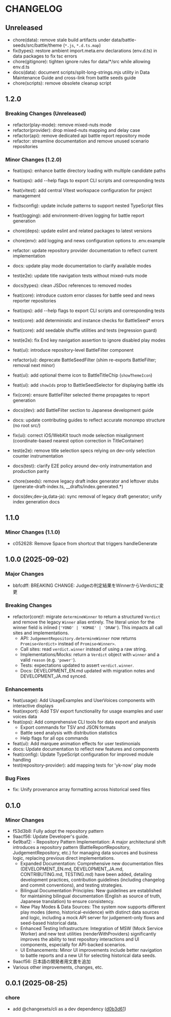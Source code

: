 # CHANGELOG

## Unreleased

- chore(data): remove stale build artifacts under data/battle-seeds/src/battle/theme
  (`*.js`, `*.d.ts.map`)
- fix(types): restore ambient import.meta.env declarations (env.d.ts) in data
  packages to fix tsc errors
- chore(gitignore): tighten ignore rules for data/*/src while allowing
  env.d.ts
- docs(data): document scripts/split-long-strings.mjs utility in Data
  Maintenance Guide and cross-link from battle seeds guide
- chore(scripts): remove obsolete cleanup script

## 1.2.0

### Breaking Changes (Unreleased)

- refactor(play-mode): remove mixed-nuts mode
- refactor(provider): drop mixed-nuts mapping and delay case
- refactor(api): remove dedicated api battle report repository mode
- refactor: streamline documentation and remove unused scenario repositories

### Minor Changes (1.2.0)

- feat(ops): enhance battle directory loading with multiple candidate paths
- feat(ops): add --help flags to export CLI scripts and corresponding tests
- feat(vitest): add central Vitest workspace configuration for project management
- fix(tsconfig): update include patterns to support nested TypeScript files
- feat(logging): add environment-driven logging for battle report generation
- chore(deps): update eslint and related packages to latest versions
- chore(env): add logging and news configuration options to .env.example

- refactor: update repository provider documentation to reflect current implementation
- docs: update play mode documentation to clarify available modes
- test(e2e): update title navigation tests without mixed-nuts mode
- docs(types): clean JSDoc references to removed modes
- feat(core): introduce custom error classes for battle seed and news reporter repositories
- feat(ops): add --help flags to export CLI scripts and corresponding tests
- test(core): add deterministic and instance checks for BattleSeed\* errors
- feat(core): add seedable shuffle utilities and tests (regression guard)
- test(e2e): fix End key navigation assertion to ignore disabled play modes
- feat(ui): introduce repository-level BattleFilter component
- refactor(ui): deprecate BattleSeedFilter (shim re-exports BattleFilter; removal next minor)
- feat(ui): add optional theme icon to BattleTitleChip (`showThemeIcon`)
- feat(ui): add `showIds` prop to BattleSeedSelector for displaying battle ids
- fix(core): ensure BattleFilter selected theme propagates to report generation
- docs(dev): add BattleFilter section to Japanese development guide
- docs: update contributing guides to reflect accurate monorepo structure (no root src/)
- fix(ui): correct iOS/WebKit touch mode selection misalignment (coordinate-based nearest option correction in TitleContainer)
- test(e2e): remove title selection specs relying on dev-only selection counter instrumentation
- docs(test): clarify E2E policy around dev-only instrumentation and production parity
- chore(seeds): remove legacy draft index generator and leftover stubs (generate-draft-index.ts, \_\_drafts/index.generated.\*)
- docs(dev,dev-ja,data-ja): sync removal of legacy draft generator; unify index generation docs

## 1.1.0

### Minor Changes (1.1.0)

- c052628: Remove Space from shortcut that triggers handleGenerate

## 1.0.0 (2025-09-02)

### Major Changes

- bbfcdff: BREAKING CHANGE: Judgeの判定結果をWinnerからVerdictに変更

### Breaking Changes

- refactor(core)!: migrate `determineWinner` to return a structured
  `Verdict` and remove the legacy `Winner` alias entirely. The literal union
  for the winner field is inlined (`'YONO' | 'KOMAE' | 'DRAW'`). This impacts
  all call sites and implementations.
    - API: `JudgementRepository.determineWinner` now returns `Promise<Verdict>`
      instead of `Promise<Winner>`.
    - Call sites: read `verdict.winner` instead of using a raw string.
    - Implementations/Mocks: return a `Verdict` object with `winner` and
      a valid `reason` (e.g. `'power'`).
    - Tests: expectations updated to assert `verdict.winner`.
    - Docs: DEVELOPMENT_EN.md updated with migration notes and DEVELOPMENT_JA.md
      synced.

### Enhancements

- feat(usage): Add UsageExamples and UserVoices components with interactive displays
- feat(export): Add TSV export functionality for usage examples and user voices data
- feat(ops): Add comprehensive CLI tools for data export and analysis
    - Export commands for TSV and JSON formats
    - Battle seed analysis with distribution statistics
    - Help flags for all ops commands
- feat(ui): Add marquee animation effects for user testimonials
- docs: Update documentation to reflect new features and components
- feat(config): Update TypeScript configuration for improved module handling
- test(repository-provider): add mapping tests for 'yk-now' play mode

### Bug Fixes

- fix: Unify provenance array formatting across historical seed files

## 0.1.0

### Minor Changes

- f53d3b8: Fully adopt the repository pattern
- 9aacf56: Update Developer's guide.
- 6e9baf2: - Repository Pattern Implementation: A major architectural shift introduces a repository pattern (BattleReportRepository, JudgementRepository, etc.) for managing data sources and business logic, replacing previous direct implementations.
    - Expanded Documentation: Comprehensive new documentation files (DEVELOPMENT_EN.md, DEVELOPMENT_JA.md, CONTRIBUTING.md, TESTING.md) have been added, detailing development practices, contribution guidelines (including changelog and commit conventions), and testing strategies.
    - Bilingual Documentation Principles: New guidelines are established for maintaining bilingual documentation (English as source of truth, Japanese translation) to ensure consistency.
    - New Play Modes & Data Sources: The system now supports different play modes (demo, historical-evidence) with distinct data sources and logic, including a mock API server for judgement-only flows and seed-based historical data.
    - Enhanced Testing Infrastructure: Integration of MSW (Mock Service Worker) and new test utilities (renderWithProviders) significantly improves the ability to test repository interactions and UI components, especially for API-backed scenarios.
    - UI Enhancements: Minor UI improvements include better navigation to battle reports and a new UI for selecting historical data seeds.
- 9aacf56: 日本語の開発者用文書を追加
- Various other improvements, changes, etc.

## 0.0.1 (2025-08-25)

### chore

- add @changesets/cli as a dev dependency ([d0b3d61](https://github.com/F88/yonokomae/commit/d0b3d61238a71adc27061451a0eda31f22b8cc90))
